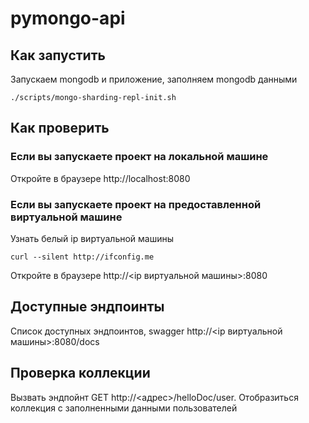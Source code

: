 # pymongo-api

## Как запустить

Запускаем mongodb и приложение, заполняем mongodb данными

```shell
./scripts/mongo-sharding-repl-init.sh
```

## Как проверить

### Если вы запускаете проект на локальной машине

Откройте в браузере http://localhost:8080

### Если вы запускаете проект на предоставленной виртуальной машине

Узнать белый ip виртуальной машины

```shell
curl --silent http://ifconfig.me
```

Откройте в браузере http://<ip виртуальной машины>:8080

## Доступные эндпоинты

Список доступных эндпоинтов, swagger http://<ip виртуальной машины>:8080/docs

## Проверка коллекции

Вызвать эндпойнт GET http://<адрес>/helloDoc/user. Отобразиться коллекция с заполненными данными пользователей
